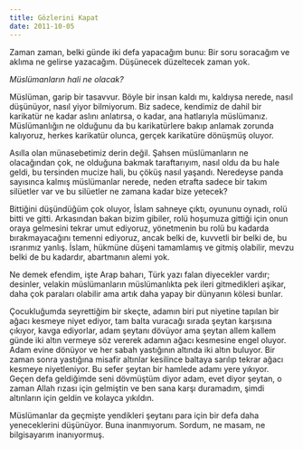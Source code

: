 ```yaml
---
title: Gözlerini Kapat
date: 2011-10-05
---
```


Zaman zaman, belki günde iki defa yapacağım bunu: Bir soru soracağım ve
aklıma ne gelirse yazacağım. Düşünecek düzeltecek zaman yok.

*Müslümanların hali ne olacak?*

Müslüman, garip bir tasavvur. Böyle bir insan kaldı mı, kaldıysa nerede,
nasıl düşünüyor, nasıl yiyor bilmiyorum. Biz sadece, kendimiz de dahil
bir karikatür ne kadar aslını anlatırsa, o kadar, ana hatlarıyla
müslümanız. Müslümanlığın ne olduğunu da bu karikatürlere bakıp anlamak
zorunda kalıyoruz, herkes karikatür olunca, gerçek karikatüre dönüşmüş
oluyor.

Asılla olan münasebetimiz derin değil. Şahsen müslümanların ne
olacağından çok, ne olduğuna bakmak taraftarıyım, nasıl oldu da bu hale
geldi, bu tersinden mucize hali, bu çöküş nasıl yaşandı. Neredeyse panda
sayısınca kalmış müslümanlar nerede, neden etrafta sadece bir takım
silüetler var ve bu silüetler ne zamana kadar bize yetecek?

Bittiğini düşündüğüm çok oluyor, İslam sahneye çıktı, oyununu oynadı,
rolü bitti ve gitti. Arkasından bakan bizim gibiler, rolü hoşumuza
gittiği için onun oraya gelmesini tekrar umut ediyoruz, yönetmenin bu
rolü bu kadarda bırakmayacağını temenni ediyoruz, ancak belki de,
kuvvetli bir belki de, bu ısrarımız yanlış. İslam, hükmüne düşeni
tamamlamış ve gitmiş olabilir, mevzu belki de bu kadardır, abartmanın
alemi yok.

Ne demek efendim, işte Arap baharı, Türk yazı falan diyecekler vardır;
desinler, velakin müslümanların müslümanlıkta pek ileri gitmedikleri
aşikar, daha çok paraları olabilir ama artık daha yapay bir dünyanın
kölesi bunlar.

Çocukluğumda seyrettiğim bir skeçte, adamın biri put niyetine tapılan
bir ağacı kesmeye niyet ediyor, tam balta vuracağı sırada şeytan
karşısına çıkıyor, kavga ediyorlar, adam şeytanı dövüyor ama şeytan
allem kallem günde iki altın vermeye söz vererek adamın ağacı kesmesine
engel oluyor. Adam evine dönüyor ve her sabah yastığının altında iki
altın buluyor. Bir zaman sonra yastığına misafir altınlar kesilince
baltaya sarılıp tekrar ağacı kesmeye niyetleniyor. Bu sefer şeytan bir
hamlede adamı yere yıkıyor. Geçen defa geldiğimde seni dövmüştüm diyor
adam, evet diyor şeytan, o zaman Allah rızası için gelmiştin ve ben sana
karşı duramadım, şimdi altınların için geldin ve kolayca yıkıldın.

Müslümanlar da geçmişte yendikleri şeytanı para için bir defa daha
yeneceklerini düşünüyor. Buna inanmıyorum. Sordum, ne masam, ne
bilgisayarım inanıyormuş.

